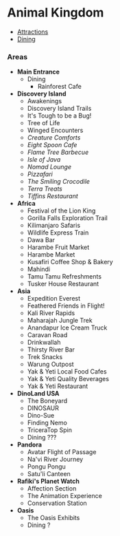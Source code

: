 # Animal Kingdom

- [Attractions](https://github.com/asemanko/travel-plans/blob/master/destination/north-america/usa/florida/disney-world/animal-kingdom/animal-kingdom-attractions.md)
- [Dining](https://github.com/asemanko/travel-plans/blob/master/destination/north-america/usa/florida/disney-world/animal-kingdom/animal-kingdom-dining.md)


### Areas

- **Main Entrance**
  - Dining
    - Rainforest Cafe
- **Discovery Island**
  - Awakenings
  - Discovery Island Trails
  - It's Tough to be a Bug!
  - Tree of Life
  - Winged Encounters
  - *Creature Comforts*
  - *Eight Spoon Cafe*
  - *Flame Tree Barbecue*
  - *Isle of Java*
  - *Nomad Lounge*
  - *Pizzafari*
  - *The Smiling Crocodile*
  - *Terra Treats*
  - *Tiffins Restaurant*
- **Africa**
  - Festival of the Lion King
  - Gorilla Falls Exploration Trail
  - Kilimanjaro Safaris
  - Wildlife Express Train
  - Dawa Bar
  - Harambe Fruit Market
  - Harambe Market
  - Kusafiri Coffee Shop & Bakery
  - Mahindi
  - Tamu Tamu Refreshments
  - Tusker House Restaurant
- **Asia**
  - Expedition Everest
  - Feathered Friends in Flight!
  - Kali River Rapids
  - Maharajah Jungle Trek
  - Anandapur Ice Cream Truck
  - Caravan Road
  - Drinkwallah
  - Thirsty River Bar
  - Trek Snacks
  - Warung Outpost
  - Yak & Yeti Local Food Cafes
  - Yak & Yeti Quality Beverages
  - Yak & Yeti Restaurant
- **DinoLand USA**
  - The Boneyard
  - DINOSAUR
  - Dino-Sue
  - Finding Nemo
  - TriceraTop Spin
  - Dining ???
- **Pandora**
  - Avatar Flight of Passage
  - Na'vi River Journey
  - Pongu Pongu
  - Satu'li Canteen
- **Rafiki's Planet Watch**
  - Affection Section
  - The Animation Experience
  - Conservation Station
- **Oasis**
  - The Oasis Exhibits
  - Dining ?

